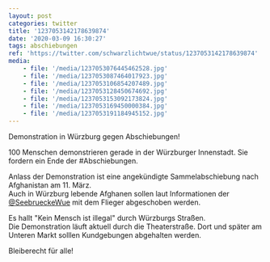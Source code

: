 ```yaml
---
layout: post
categories: twitter
title: '1237053142178639874'
date: '2020-03-09 16:30:27'
tags: abschiebungen
ref: 'https://twitter.com/schwarzlichtwue/status/1237053142178639874'
media:
    - file: '/media/1237053076445462528.jpg'
    - file: '/media/1237053087464017923.jpg'
    - file: '/media/1237053106854207489.jpg'
    - file: '/media/1237053128450674692.jpg'
    - file: '/media/1237053153092173824.jpg'
    - file: '/media/1237053169450000384.jpg'
    - file: '/media/1237053191184945152.jpg'
---
```

Demonstration in Würzburg gegen Abschiebungen!



100 Menschen demonstrieren gerade in der Würzburger Innenstadt. Sie fordern ein Ende der #Abschiebungen. 



Anlass der Demonstration ist eine angekündigte Sammelabschiebung nach Afghanistan am 11. März.  
Auch in Würzburg lebende Afghanen sollen laut Informationen der [@SeebrueckeWue](https://twitter.com/SeebrueckeWue) mit dem Flieger abgeschoben werden.



Es hallt "Kein Mensch ist illegal" durch Würzburgs Straßen.  
Die Demonstration läuft aktuell durch die Theaterstraße. Dort und später am Unteren Markt solllen Kundgebungen abgehalten werden.



Bleiberecht für alle! 